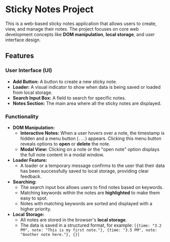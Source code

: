 # Sticky Notes Project

This is a web-based sticky notes application that allows users to create, view, and manage their notes. The project focuses on core web development concepts like **DOM manipulation**, **local storage**, and user interface design.

## Features

### User Interface (UI)
* **Add Button:** A button to create a new sticky note.
* **Loader:** A visual indicator to show when data is being saved or loaded from local storage.
* **Search Input Box:** A field to search for specific notes.
* **Notes Section:** The main area where all the sticky notes are displayed.

### Functionality
* **DOM Manipulation:**
    * **Interactive Notes:** When a user hovers over a note, the timestamp is hidden and a menu button (`...`) appears. Clicking this menu button reveals options to **open** or **delete** the note.
    * **Modal View:** Clicking on a note or the "open note" option displays the full note content in a modal window.
* **Loader Feature:**
    * A loader or a temporary message confirms to the user that their data has been successfully saved to local storage, providing clear feedback.
* **Searching:**
    * The search input box allows users to find notes based on keywords.
    * Matching keywords within the notes are **highlighted** to make them easy to spot.
    * Notes with matching keywords are sorted and displayed with a higher priority.
* **Local Storage:**
    * All notes are stored in the browser's **local storage**.
    * The data is saved in a structured format, for example:
        `[{time: "3.2 PM", note: "This is my first note."}, {time: "3.5 PM", note: "Another note here."}, {}]`